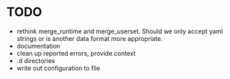 # TODO

  - rethink merge_runtime and merge_userset. Should we only accept yaml strings or is another data format more appropriate.
  - documentation
  - clean up reported errors, provide context
  - .d directories
  - write out configuration to file
